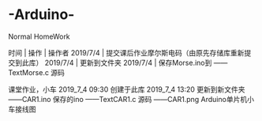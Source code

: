 # -Arduino-
Normal HomeWork

时间 | 操作 | 操作者
2019/7/4 | 提交课后作业摩尔斯电码（由原先存储库重新提交到此库）
2019/7/4 | 更新到文件夹
2019/7/4 | 保存Morse.ino到
——TextMorse.c   源码


课堂作业，小车
  2019_7_4 09:30 创建于此库
  2019_7_4 13:20 更新到新文件夹
——CAR1.ino      保存的ino
——TextCAR1.c    源码
——CAR1.png      Arduino单片机小车接线图
